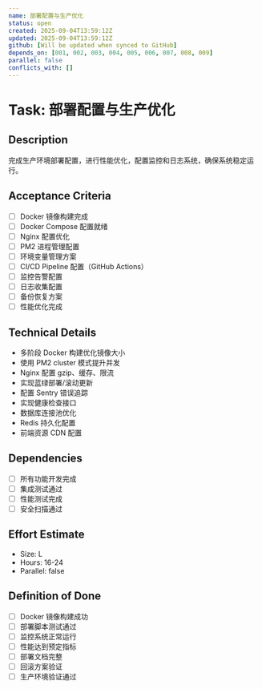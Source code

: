 ```yaml
---
name: 部署配置与生产优化
status: open
created: 2025-09-04T13:59:12Z
updated: 2025-09-04T13:59:12Z
github: [Will be updated when synced to GitHub]
depends_on: [001, 002, 003, 004, 005, 006, 007, 008, 009]
parallel: false
conflicts_with: []
---
```


# Task: 部署配置与生产优化

## Description
完成生产环境部署配置，进行性能优化，配置监控和日志系统，确保系统稳定运行。

## Acceptance Criteria
- [ ] Docker 镜像构建完成
- [ ] Docker Compose 配置就绪
- [ ] Nginx 配置优化
- [ ] PM2 进程管理配置
- [ ] 环境变量管理方案
- [ ] CI/CD Pipeline 配置（GitHub Actions）
- [ ] 监控告警配置
- [ ] 日志收集配置
- [ ] 备份恢复方案
- [ ] 性能优化完成

## Technical Details
- 多阶段 Docker 构建优化镜像大小
- 使用 PM2 cluster 模式提升并发
- Nginx 配置 gzip、缓存、限流
- 实现蓝绿部署/滚动更新
- 配置 Sentry 错误追踪
- 实现健康检查接口
- 数据库连接池优化
- Redis 持久化配置
- 前端资源 CDN 配置

## Dependencies
- [ ] 所有功能开发完成
- [ ] 集成测试通过
- [ ] 性能测试完成
- [ ] 安全扫描通过

## Effort Estimate
- Size: L
- Hours: 16-24
- Parallel: false

## Definition of Done
- [ ] Docker 镜像构建成功
- [ ] 部署脚本测试通过
- [ ] 监控系统正常运行
- [ ] 性能达到预定指标
- [ ] 部署文档完整
- [ ] 回滚方案验证
- [ ] 生产环境验证通过